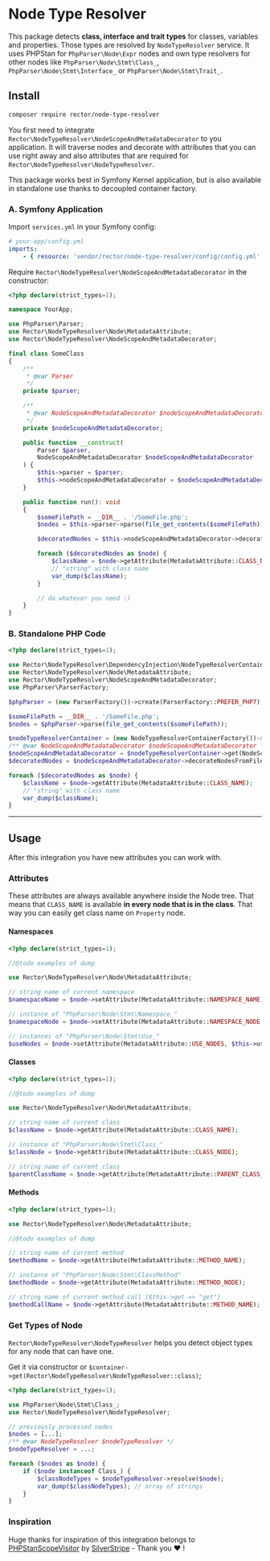 # Node Type Resolver

This package detects **class, interface and trait types** for classes, variables and properties. Those types are resolved by `NodeTypeResolver` service. It uses PHPStan for `PhpParser\Node\Expr` nodes and own type resolvers for other nodes like `PhpParser\Node\Stmt\Class_`, `PhpParser\Node\Stmt\Interface_` or `PhpParser\Node\Stmt\Trait_`.


## Install

```bash
composer require rector/node-type-resolver
```

You first need to integrate `Rector\NodeTypeResolver\NodeScopeAndMetadataDecorator` to you application. It will traverse nodes and decorate with attributes that you can use right away and also attributes that are required for  `Rector\NodeTypeResolver\NodeTypeResolver`.

This package works best in Symfony Kernel application, but is also available in standalone use thanks to decoupled container factory.

### A. Symfony Application

Import `services.yml` in your Symfony config:

```yaml
# your-app/config.yml
imports:
    - { resource: 'vendor/rector/node-type-resolver/config/config.yml' }
```

Require `Rector\NodeTypeResolver\NodeScopeAndMetadataDecorator` in the constructor:

```php
<?php declare(strict_types=1);

namespace YourApp;

use PhpParser\Parser;
use Rector\NodeTypeResolver\Node\MetadataAttribute;
use Rector\NodeTypeResolver\NodeScopeAndMetadataDecorator;

final class SomeClass
{
    /**
     * @var Parser
     */
    private $parser;

    /**
     * @var NodeScopeAndMetadataDecorator $nodeScopeAndMetadataDecorator
     */
    private $nodeScopeAndMetadataDecorator;

    public function __construct(
        Parser $parser,
        NodeScopeAndMetadataDecorator $nodeScopeAndMetadataDecorator
    ) {
        $this->parser = $parser;
        $this->nodeScopeAndMetadataDecorator = $nodeScopeAndMetadataDecorator;
    }

    public function run(): void
    {
        $someFilePath = __DIR__ . '/SomeFile.php';
        $nodes = $this->parser->parse(file_get_contents($someFilePath));

        $decoratedNodes = $this->nodeScopeAndMetadataDecorator->decorateNodesFromFile($nodes, $someFilePath);

        foreach ($decoratedNodes as $node) {
            $className = $node->getAttribute(MetadataAttribute::CLASS_NAME);
            // "string" with class name
            var_dump($className);
        }

        // do whatever you need :)
    }
}
```

### B. Standalone PHP Code

```php
<?php declare(strict_types=1);

use Rector\NodeTypeResolver\DependencyInjection\NodeTypeResolverContainerFactory;
use Rector\NodeTypeResolver\Node\MetadataAttribute;
use Rector\NodeTypeResolver\NodeScopeAndMetadataDecorator;
use PhpParser\ParserFactory;

$phpParser = (new ParserFactory())->create(ParserFactory::PREFER_PHP7);

$someFilePath = __DIR__ . '/SomeFile.php';
$nodes = $phpParser->parse(file_get_contents($someFilePath));

$nodeTypeResolverContainer = (new NodeTypeResolverContainerFactory())->create();
/** @var NodeScopeAndMetadataDecorator $nodeScopeAndMetadataDecorator */
$nodeScopeAndMetadataDecorator = $nodeTypeResolverContainer->get(NodeScopeAndMetadataDecorator::class);
$decoratedNodes = $nodeScopeAndMetadataDecorator->decorateNodesFromFile($nodes, $someFilePath);

foreach ($decoratedNodes as $node) {
    $className = $node->getAttribute(MetadataAttribute::CLASS_NAME);
    // "string" with class name
    var_dump($className);
}
```


---

## Usage

After this integration you have new attributes you can work with.

### Attributes

These attributes are always available anywhere inside the Node tree. That means that `CLASS_NAME` is available **in every node that is in the class**. That way you can easily get class name on `Property` node.

#### Namespaces

```php
<?php declare(strict_types=1);

//@todo examples of dump

use Rector\NodeTypeResolver\Node\MetadataAttribute;

// string name of current namespace
$namespaceName = $node->setAttribute(MetadataAttribute::NAMESPACE_NAME, $this->namespaceName);

// instance of "PhpParser\Node\Stmt\Namespace_"
$namespaceNode = $node->setAttribute(MetadataAttribute::NAMESPACE_NODE, $this->namespaceNode);

// instances of "PhpParser\Node\Stmt\Use_"
$useNodes = $node->setAttribute(MetadataAttribute::USE_NODES, $this->useNodes);
```

#### Classes

```php
<?php declare(strict_types=1);

//@todo examples of dump

use Rector\NodeTypeResolver\Node\MetadataAttribute;

// string name of current class
$className = $node->getAttribute(MetadataAttribute::CLASS_NAME);

// instance of "PhpParser\Node\Stmt\Class_"
$classNode = $node->getAttribute(MetadataAttribute::CLASS_NODE);

// string name of current class
$parentClassName = $node->getAttribute(MetadataAttribute::PARENT_CLASS_NAME);
```

#### Methods

```php
<?php declare(strict_types=1);

use Rector\NodeTypeResolver\Node\MetadataAttribute;

//@todo examples of dump

// string name of current method
$methodName = $node->getAttribute(MetadataAttribute::METHOD_NAME);

// instance of "PhpParser\Node\Stmt\ClassMethod"
$methodNode = $node->getAttribute(MetadataAttribute::METHOD_NODE);

// string name of current method call ($this->get => "get")
$methodCallName = $node->getAttribute(MetadataAttribute::METHOD_NAME);
```

### Get Types of Node

`Rector\NodeTypeResolver\NodeTypeResolver` helps you detect object types for any node that can have one.

Get it via constructor or `$container->get(Rector\NodeTypeResolver\NodeTypeResolver::class)`;

```php
<?php declare(strict_types=1);

use PhpParser\Node\Stmt\Class_;
use Rector\NodeTypeResolver\NodeTypeResolver;

// previously processed nodes
$nodes = [...];
/** @var NodeTypeResolver $nodeTypeResolver */
$nodeTypeResolver = ...;

foreach ($nodes as $node) {
    if ($node instanceof Class_) {
        $classNodeTypes = $nodeTypeResolver->resolve($node);
        var_dump($classNodeTypes); // array of strings
    }
}
```

### Inspiration

Huge thanks for inspiration of this integration belongs to [PHPStanScopeVisitor](https://github.com/silverstripe/silverstripe-upgrader/blob/532182b23e854d02e0b27e68ebc394f436de0682/src/UpgradeRule/PHP/Visitor/PHPStanScopeVisitor.php) by [SilverStripe](https://github.com/silverstripe/) - Thank you ❤️️ !

